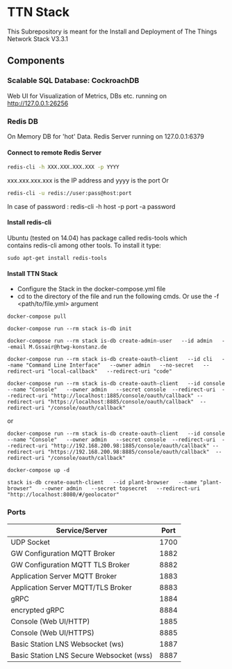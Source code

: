 # TTN Stack
This Subrepository is meant for the Install and Deployment of The Things Network Stack V3.3.1

## Components

### Scalable SQL Database: CockroachDB
Web UI for Visualization of Metrics, DBs etc. running on http://127.0.0.1:26256

### Redis DB
On Memory DB for 'hot' Data.
Redis Server running on 127.0.0.1:6379

#### Connect to remote Redis Server
```bash
redis-cli -h XXX.XXX.XXX.XXX -p YYYY
```
xxx.xxx.xxx.xxx is the IP address and yyyy is the port
Or 
```bash
redis-cli -u redis://user:pass@host:port
```
In case of password : redis-cli -h host -p port -a password
#### Install redis-cli
Ubuntu (tested on 14.04) has package called redis-tools which contains redis-cli among other tools. To install it type:
```
sudo apt-get install redis-tools
```
#### Install TTN Stack
 - Configure the Stack in the docker-compose.yml file
 - cd to the directory of the file and run the following cmds. Or use the -f <path/to/file.yml> argument

```
docker-compose pull
```

```
docker-compose run --rm stack is-db init
```

```
docker-compose run --rm stack is-db create-admin-user   --id admin   --email M.Gssair@htwg-konstanz.de
```
```
docker-compose run --rm stack is-db create-oauth-client   --id cli   --name "Command Line Interface"   --owner admin   --no-secret   --redirect-uri "local-callback"   --redirect-uri "code"
```
```
docker-compose run --rm stack is-db create-oauth-client   --id console   --name "Console"   --owner admin   --secret console  --redirect-uri  --redirect-uri "http://localhost:1885/console/oauth/callback" --redirect-uri "https://localhost:8885/console/oauth/callback"  --redirect-uri "/console/oauth/callback"
```

or
```
docker-compose run --rm stack is-db create-oauth-client   --id console   --name "Console"   --owner admin   --secret console  --redirect-uri  --redirect-uri "http://192.168.200.98:1885/console/oauth/callback" --redirect-uri "https://192.168.200.98:8885/console/oauth/callback"  --redirect-uri "/console/oauth/callback"
```

```
docker-compose up -d
```

```
stack is-db create-oauth-client   --id plant-browser   --name "plant-browser"   --owner admin   --secret topsecret   --redirect-uri "http://localhost:8080/#/geolocator"
```

### Ports
Service/Server | Port
-------------- | ---------------
UDP Socket | 1700
GW Configuration MQTT Broker | 1882
GW Configuration MQTT TLS Broker | 8882
Application Server MQTT Broker | 1883
Application Server MQTT/TLS Broker | 8883
gRPC | 1884 
encrypted gRPC | 8884
Console (Web UI/HTTP) | 1885
Console (Web UI/HTTPS) | 8885
Basic Station LNS Websocket (ws) | 1887
Basic Station LNS Secure Websocket (wss) | 8887
